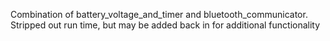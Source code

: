Combination of battery_voltage_and_timer and bluetooth_communicator. Stripped out run time, but may be added back in for additional functionality
